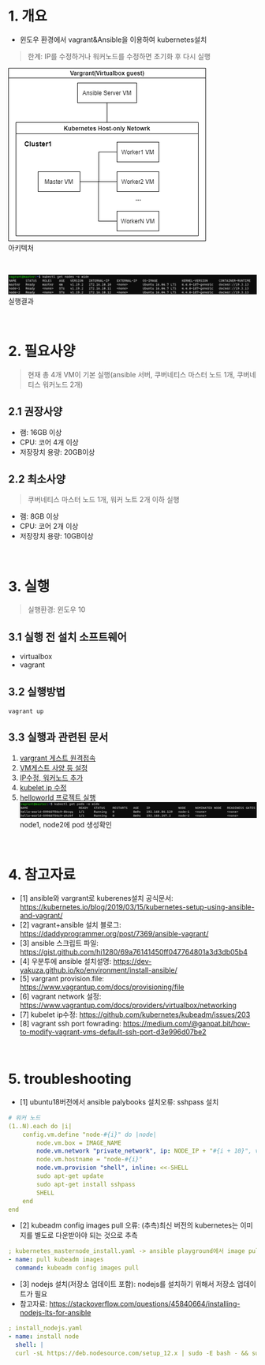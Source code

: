 # 1. 개요
* 윈도우 환경에서 vagrant&Ansible을 이용하여 kubernetes설치
> 한계: IP를 수정하거나 워커노드를 수정하면 초기화 후 다시 실행

![](imgs/architecture.png)
<br>아키텍처

<br>

![](imgs/실행결과.png)
<br>실행결과

<br>

# 2. 필요사양
> 현재 총 4개 VM이 기본 실행(ansible 서버, 쿠버네티스 마스터 노드 1개, 쿠버네티스 워커노드 2개)
## 2.1 권장사양
* 램: 16GB 이상
* CPU: 코어 4개 이상
* 저장장치 용량: 20GB이상

## 2.2 최소사양
> 쿠버네티스 마스터 노드 1개, 워커 노트 2개 이하 실행
* 램: 8GB 이상
* CPU: 코어 2개 이상
* 저장장치 용량: 10GB이상

<br>

# 3. 실행
> 실행환경: 윈도우 10
## 3.1 실행 전 설치 소프트웨어
* virtualbox
* vagrant

## 3.2 실행방법
```
vagrant up
```
## 3.3 실행과 관련된 문서
1. [vargrant 게스트 원격접속](documentation/vagrant_ssh원격접속.md)
2. [VM게스트 사양 등 설정](documentation/vagrant_게스트설정.md)
3. [IP수정, 워커노드 추가](documentation/마스터&워커노드_IP수정.md)
4. [kubelet ip 수정](documentation/kubelet_ip수정.md)
5. [helloworld 프로젝트 실행](documentation/helloworld.md)   
![](./imgs/helloworld_pod확인.png)
<br> node1, node2에 pod 생성확인

<br>

# 4. 참고자료
* [1] ansible와 vargrant로 kuberenes설치 공식문서: https://kubernetes.io/blog/2019/03/15/kubernetes-setup-using-ansible-and-vagrant/
* [2] vagrant+ansible 설치 블로그: https://daddyprogrammer.org/post/7369/ansible-vagrant/
* [3] ansible 스크립트 파일: https://gist.github.com/hi1280/69a76141450ff047764801a3d3db05b4
* [4] 우분투에 ansible 설치설명: https://dev-yakuza.github.io/ko/environment/install-ansible/
* [5] vargrant provision.file: https://www.vagrantup.com/docs/provisioning/file
* [6] vagrant network 설정: https://www.vagrantup.com/docs/providers/virtualbox/networking
* [7] kubelet ip수정: https://github.com/kubernetes/kubeadm/issues/203
* [8] vagrant ssh port fowrading: https://medium.com/@ganpat.bit/how-to-modify-vagrant-vms-default-ssh-port-d3e996d07be2

<br>

# 5. troubleshooting
* [1] ubuntu18버전에서 ansible palybooks 설치오류: sshpass 설치
```yaml
# 워커 노드
(1..N).each do |i|
    config.vm.define "node-#{i}" do |node|
        node.vm.box = IMAGE_NAME
        node.vm.network "private_network", ip: NODE_IP + "#{i + 10}", virtualbox__intnet: "kubernetes"
        node.vm.hostname = "node-#{i}"      
        node.vm.provision "shell", inline: <<-SHELL
        sudo apt-get update
        sudo apt-get install sshpass
        SHELL
    end
end
```

* [2] kubeadm config images pull 오류: (추측)최신 버전의 kubernetes는 이미지를 별도로 다운받아야 되는 것으로 추측
```yaml
; kubernetes_masternode_install.yaml -> ansible playground에서 image pull추가
- name: pull kubeadm images
  command: kubeadm config images pull
```

* [3] nodejs 설치(저장소 업데이트 포함): nodejs를 설치하기 위해서 저장소 업데이트가 필요
* 참고자료: https://stackoverflow.com/questions/45840664/installing-nodejs-lts-for-ansible
```yaml
; install_nodejs.yaml
- name: install node 
  shell: |
  curl -sL https://deb.nodesource.com/setup_12.x | sudo -E bash - && sudo apt-get install -y nodejs
```